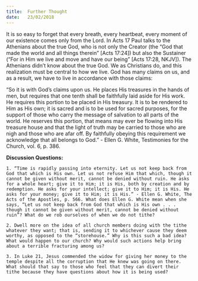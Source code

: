 ```yaml
---
title:  Further Thought
date:   23/02/2018
---
```


It is so easy to forget that every breath, every heartbeat, every moment of our existence comes only from the Lord. In Acts 17 Paul talks to the Athenians about the true God, who is not only the Creator (the “God that made the world and all things therein” [Acts 17:24]) but also the Sustainer (“For in Him we live and move and have our being” [Acts 17:28, NKJV]). The Athenians didn’t know about the true God. We as Christians do, and this realization must be central to how we live. God has many claims on us, and as a result, we have to live in accordance with those claims:

“So it is with God’s claims upon us. He places His treasures in the hands of men, but requires that one tenth shall be faithfully laid aside for His work. He requires this portion to be placed in His treasury. It is to be rendered to Him as His own; it is sacred and is to be used for sacred purposes, for the support of those who carry the message of salvation to all parts of the world. He reserves this portion, that means may ever be flowing into His treasure house and that the light of truth may be carried to those who are nigh and those who are afar off. By faithfully obeying this requirement we acknowledge that all belongs to God.” - Ellen G. White, Testimonies for the Church, vol. 6, p. 386.

**Discussion Questions:**

`1. “Time is rapidly passing into eternity. Let us not keep back from God that which is His own. Let us not refuse Him that which, though it cannot be given without merit, cannot be denied without ruin. He asks for a whole heart; give it to Him; it is His, both by creation and by redemption. He asks for your intellect; give it to Him; it is His. He asks for your money; give it to Him; it is His.” - Ellen G. White, The Acts of the Apostles, p. 566. What does Ellen G. White mean when she says, “Let us not keep back from God that which is His own . . . though it cannot be given without merit, cannot be denied without ruin”? What do we rob ourselves of when we do not tithe?`

`2. Dwell more on the idea of all church members doing with the tithe whatever they want; that is, sending it to whichever cause they deem worthy, as opposed to the “storehouse.” Why is this such a bad idea? What would happen to our church? Why would such actions help bring about a terrible fracturing among us?`

`3. In Luke 21, Jesus commended the widow for giving her money to the temple despite all the corruption that He knew was going on there. What should that say to those who feel that they can divert their tithe because they have questions about how it is being used?`
